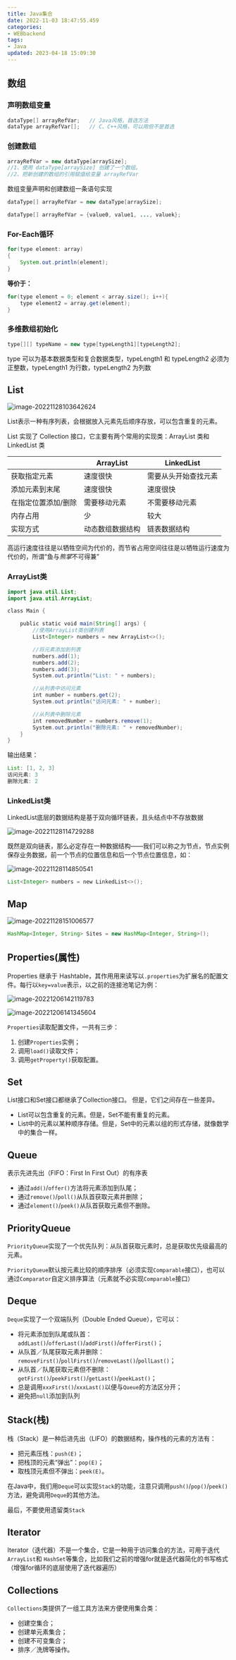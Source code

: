 ```yaml
---
title: Java集合 
date: 2022-11-03 18:47:55.459
categories: 
- WEBbackend
tags: 
- Java
updated: 2023-04-18 15:09:30
---
```


## 数组

### 声明数组变量

~~~java
dataType[] arrayRefVar;   // Java风格，首选方法
dataType arrayRefVar[];   // C、C++风格，可以用但不是首选
~~~

### 创建数组

~~~java
arrayRefVar = new dataType[arraySize];
//1、使用 dataType[arraySize] 创建了一个数组。
//2、把新创建的数组的引用赋值给变量 arrayRefVar
~~~

数组变量声明和创建数组一条语句实现

~~~java
dataType[] arrayRefVar = new dataType[arraySize];

dataType[] arrayRefVar = {value0, value1, ..., valuek};
~~~

### For-Each循环

~~~java
for(type element: array)
{
    System.out.println(element);
}
~~~

**等价于：**

~~~java
for(type element = 0; element < array.size(); i++){
    type element2 = array.get(element);
}
~~~



### 多维数组初始化

~~~java
type[][] typeName = new type[typeLength1][typeLength2];
~~~

type 可以为基本数据类型和复合数据类型，typeLength1 和 typeLength2 必须为正整数，typeLength1 为行数，typeLength2 为列数

## List

![image-20221128103642624](https://wrxinyue.oss-cn-hongkong.aliyuncs.com/img/image-20221128103642624.png)

List表示一种有序列表，会根据放入元素先后顺序存放，可以包含重复的元素。

List 实现了 Collection 接口，它主要有两个常用的实现类：ArrayList 类和 LinkedList 类

|                     | ArrayList        | LinkedList           |
| ------------------- | ---------------- | -------------------- |
| 获取指定元素        | 速度很快         | 需要从头开始查找元素 |
| 添加元素到末尾      | 速度很快         | 速度很快             |
| 在指定位置添加/删除 | 需要移动元素     | 不需要移动元素       |
| 内存占用            | 少               | 较大                 |
| 实现方式            | 动态数组数据结构 | 链表数据结构         |

高运行速度往往是以牺牲空间为代价的，而节省占用空间往往是以牺牲运行速度为代价的，所谓“鱼与*熊掌*不可得兼”

### ArrayList类

~~~java
import java.util.List;
import java.util.ArrayList;

class Main {

    public static void main(String[] args) {
        //使用ArrayList类创建列表
        List<Integer> numbers = new ArrayList<>();

        //将元素添加到列表
        numbers.add(1);
        numbers.add(2);
        numbers.add(3);
        System.out.println("List: " + numbers);

        //从列表中访问元素
        int number = numbers.get(2);
        System.out.println("访问元素: " + number);

        //从列表中删除元素
        int removedNumber = numbers.remove(1);
        System.out.println("删除元素: " + removedNumber);
    }
}
~~~

输出结果：

~~~java
List: [1, 2, 3]
访问元素: 3
删除元素: 2
~~~

### LinkedList类

LinkedList底层的数据结构是基于双向循环链表，且头结点中不存放数据

![image-20221128114729288](https://wrxinyue.oss-cn-hongkong.aliyuncs.com/img/image-20221128114729288.png)

既然是双向链表，那么必定存在一种数据结构——我们可以称之为节点，节点实例保存业务数据，前一个节点的位置信息和后一个节点位置信息，如：

![image-20221128114850541](https://wrxinyue.oss-cn-hongkong.aliyuncs.com/img/image-20221128114850541.png)

~~~java
List<Integer> numbers = new LinkedList<>();
~~~

## Map

![image-20221128151006577](https://wrxinyue.oss-cn-hongkong.aliyuncs.com/img/image-20221128151006577.png)

~~~java
HashMap<Integer, String> Sites = new HashMap<Integer, String>();
~~~

## Properties(属性)

Properties 继承于 Hashtable，其作用用来读写以`.properties`为扩展名的配置文件。每行以`key=value`表示，以之前的连接池笔记为例：

![image-20221206142119783](https://wrxinyue.oss-cn-hongkong.aliyuncs.com/img/image-20221206142119783.png)

![image-20221206141345604](https://wrxinyue.oss-cn-hongkong.aliyuncs.com/img/image-20221206141345604.png)

`Properties`读取配置文件，一共有三步：

1. 创建`Properties`实例；
2. 调用`load()`读取文件；
3. 调用`getProperty()`获取配置。

## Set

List接口和Set接口都继承了Collection接口。 但是，它们之间存在一些差异。

- List可以包含重复的元素。但是，Set不能有重复的元素。
- List中的元素以某种顺序存储。但是，Set中的元素以组的形式存储，就像数学中的集合一样。

## Queue

表示先进先出（FIFO：First In First Out）的有序表

- 通过`add()`/`offer()`方法将元素添加到队尾；
- 通过`remove()`/`poll()`从队首获取元素并删除；
- 通过`element()`/`peek()`从队首获取元素但不删除。

## PriorityQueue

`PriorityQueue`实现了一个优先队列：从队首获取元素时，总是获取优先级最高的元素。

`PriorityQueue`默认按元素比较的顺序排序（必须实现`Comparable`接口），也可以通过`Comparator`自定义排序算法（元素就不必实现`Comparable`接口）

## Deque

`Deque`实现了一个双端队列（Double Ended Queue），它可以：

- 将元素添加到队尾或队首：`addLast()`/`offerLast()`/`addFirst()`/`offerFirst()`；
- 从队首／队尾获取元素并删除：`removeFirst()`/`pollFirst()`/`removeLast()`/`pollLast()`；
- 从队首／队尾获取元素但不删除：`getFirst()`/`peekFirst()`/`getLast()`/`peekLast()`；
- 总是调用`xxxFirst()`/`xxxLast()`以便与`Queue`的方法区分开；
- 避免把`null`添加到队列

## Stack(栈)

栈（Stack）是一种后进先出（LIFO）的数据结构，操作栈的元素的方法有：

- 把元素压栈：`push(E)`；
- 把栈顶的元素“弹出”：`pop(E)`；
- 取栈顶元素但不弹出：`peek(E)`。

在Java中，我们用`Deque`可以实现`Stack`的功能，注意只调用`push()`/`pop()`/`peek()`方法，避免调用`Deque`的其他方法。

最后，不要使用遗留类`Stack`

## Iterator

Iterator（迭代器）不是一个集合，它是一种用于访问集合的方法，可用于迭代   `ArrayList`和 `HashSet`等集合，比如我们之前的增强for就是迭代器简化的书写格式（增强for循环的底层使用了迭代器遍历）

## Collections

`Collections`类提供了一组工具方法来方便使用集合类：

- 创建空集合；
- 创建单元素集合；
- 创建不可变集合；
- 排序／洗牌等操作。